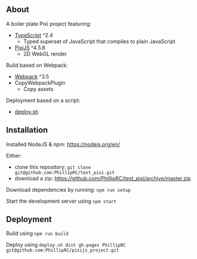 ## About
A boiler plate Pixi project featuring:
* [TypeScript](http://www.typescriptlang.org/) ^2.4
  * Typed superset of JavaScript that compiles to plain JavaScript
* [PixiJS](http://www.pixijs.com/) ^4.5.6
  * 2D WebGL render

Build based on Webpack:
* [Webpack](https://webpack.js.org/) ^3.5
* CopyWebpackPlugin
  * Copy assets

Deployment based on a script:
* [deploy.sh](https://github.com/X1011/git-directory-deploy)

## Installation
Installed NodeJS & npm: https://nodejs.org/en/

Either:
* clone this repository: `git clone git@github.com:PhillipRC/test_pixi.git`
* download a zip: https://github.com/PhillipRC/test_pixi/archive/master.zip

Download dependencies by running: `npm run setup`

Start the development server using `npm start`

## Deployment
Build using `npm run build`

Deploy using `deploy.sh dist gh-pages PhillipRC git@github.com:PhillipRC/pixijs_project.git`
